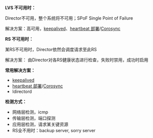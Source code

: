 
**LVS 不可用时：**

Director不可用，整个系统将不可用；SPoF Single Point of Failure

解决方案：高可用，[keepalived](keepalived.md)、[heartbeat 部署](heartbeat%20部署.md)/[Corosync](Corosync.md)

**RS 不可用时：**

某RS不可用时，Director依然会调度请求至此RS

解决方案： 由Director对各RS健康状态进行检查，失败时禁用，成功时启用

**常用解决方案：**

- [keepalived](keepalived.md)
- [heartbeat 部署](heartbeat%20部署.md)/[Corosync](Corosync.md)
- ldirectord

**检测方式：**

- 网络层检测，icmp
- 传输层检测，端口探测
- 应用层检测，请求某关键资源
- RS全不用时：backup server, sorry server
